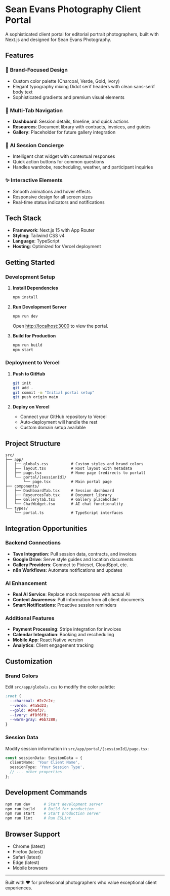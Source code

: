 # Sean Evans Photography Client Portal

A sophisticated client portal for editorial portrait photographers, built with Next.js and designed for Sean Evans Photography.

## Features

### 🎨 **Brand-Focused Design**
- Custom color palette (Charcoal, Verde, Gold, Ivory)
- Elegant typography mixing Didot serif headers with clean sans-serif body text
- Sophisticated gradients and premium visual elements

### 📱 **Multi-Tab Navigation**
- **Dashboard**: Session details, timeline, and quick actions
- **Resources**: Document library with contracts, invoices, and guides
- **Gallery**: Placeholder for future gallery integration

### 🤖 **AI Session Concierge**
- Intelligent chat widget with contextual responses
- Quick action buttons for common questions
- Handles wardrobe, rescheduling, weather, and participant inquiries

### ✨ **Interactive Elements**
- Smooth animations and hover effects
- Responsive design for all screen sizes
- Real-time status indicators and notifications

## Tech Stack

- **Framework**: Next.js 15 with App Router
- **Styling**: Tailwind CSS v4
- **Language**: TypeScript
- **Hosting**: Optimized for Vercel deployment

## Getting Started

### Development Setup

1. **Install Dependencies**
   ```bash
   npm install
   ```

2. **Run Development Server**
   ```bash
   npm run dev
   ```
   Open [http://localhost:3000](http://localhost:3000) to view the portal.

3. **Build for Production**
   ```bash
   npm run build
   npm start
   ```

### Deployment to Vercel

1. **Push to GitHub**
   ```bash
   git init
   git add .
   git commit -m "Initial portal setup"
   git push origin main
   ```

2. **Deploy on Vercel**
   - Connect your GitHub repository to Vercel
   - Auto-deployment will handle the rest
   - Custom domain setup available

## Project Structure

```
src/
├── app/
│   ├── globals.css          # Custom styles and brand colors
│   ├── layout.tsx           # Root layout with metadata
│   ├── page.tsx             # Home page (redirects to portal)
│   └── portal/[sessionId]/
│       └── page.tsx         # Main portal page
├── components/
│   ├── DashboardTab.tsx     # Session dashboard
│   ├── ResourcesTab.tsx     # Document library
│   ├── GalleryTab.tsx       # Gallery placeholder
│   └── ChatWidget.tsx       # AI chat functionality
└── types/
    └── portal.ts            # TypeScript interfaces
```

## Integration Opportunities

### Backend Connections
- **Tave Integration**: Pull session data, contracts, and invoices
- **Google Drive**: Serve style guides and location documents
- **Gallery Providers**: Connect to Pixieset, CloudSpot, etc.
- **n8n Workflows**: Automate notifications and updates

### AI Enhancement
- **Real AI Service**: Replace mock responses with actual AI
- **Context Awareness**: Pull information from all client documents
- **Smart Notifications**: Proactive session reminders

### Additional Features
- **Payment Processing**: Stripe integration for invoices
- **Calendar Integration**: Booking and rescheduling
- **Mobile App**: React Native version
- **Analytics**: Client engagement tracking

## Customization

### Brand Colors
Edit `src/app/globals.css` to modify the color palette:
```css
:root {
  --charcoal: #2c2c2c;
  --verde: #4a5d23;
  --gold: #d4af37;
  --ivory: #f8f6f0;
  --warm-gray: #6b7280;
}
```

### Session Data
Modify session information in `src/app/portal/[sessionId]/page.tsx`:
```typescript
const sessionData: SessionData = {
  clientName: 'Your Client Name',
  sessionType: 'Your Session Type',
  // ... other properties
};
```

## Development Commands

```bash
npm run dev      # Start development server
npm run build    # Build for production
npm run start    # Start production server
npm run lint     # Run ESLint
```

## Browser Support

- Chrome (latest)
- Firefox (latest)
- Safari (latest)
- Edge (latest)
- Mobile browsers

---

Built with ❤️ for professional photographers who value exceptional client experiences.
